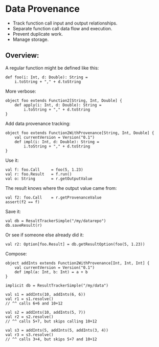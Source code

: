 Data Provenance
===============

- Track function call input and output relationships.
- Separate function call data flow and execution.
- Prevent duplicate work.
- Manage storage.

Overview:
---------

A regular function might be defined like this:
```$scala
def foo(i: Int, d: Double): String =
    i.toString + "," + d.toString
```

More verbose:
```$scala
object foo extends Function2[String, Int, Double] {
    def apply(i: Int, d: Double): String =
        i.toString + "," + d.toString
}
```

Add data provenance tracking:
```$scala
object foo extends Function2WithProvenance[String, Int, Double] {
    val currentVersion = Version("0.1")
    def impl(i: Int, d: Double): String =
        i.toString + "," + d.toString
}
```

Use it:
```$scala
val f: foo.Call     = foo(5, 1.23)
val r: foo.Result   = f.run()
val o: String       = r.getOutputValue
```

The result knows where the output value came from:
```$scala
val f2: foo.Call    = r.getProvenanceValue
assert(f2 == f)
```

Save it:
```$scala
val db = ResultTrackerSimple("/my/datarepo")
db.saveResult(r)
```

Or see if someone else already did it:
```$scala
val r2: Option[foo.Result] = db.getResultOption(foo(5, 1.23))
```

Compose:
```$scala
object addInts extends Function2WithProvenance[Int, Int, Int] {
    val currentVersion = Version("0.1")
    def impl(a: Int, b: Int) = a + b
}

implicit db = ResultTrackerSimple("/my/data")

val s1 = addInts(10, addInts(6, 6))
val r1 = s1.resolve()
// ^^ calls 6+6 and 10+12
```
```
val s2 = addInts(10, addInts(5, 7))
val r2 = s2.resolve()
// ^^ calls 5+7, but skips calling 10+12

val s3 = addInts(5, addInts(5, addInts(3, 4))
val r3 = s3.resolve()
// ^^ calls 3+4, but skips 5+7 and 10+12 


```







